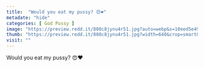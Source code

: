 ```yaml
---
title:  "Would you eat my pussy? 😍❤️"
metadate: "hide"
categories: [ God Pussy ]
image: "https://preview.redd.it/808c8jynu4r51.jpg?auto=webp&s=10eed5e49eebb2627d2a3f5f2d83585f751193b4"
thumb: "https://preview.redd.it/808c8jynu4r51.jpg?width=640&crop=smart&auto=webp&s=3f807800f619250292cec96c0d6707dfece11ede"
visit: ""
---
```

Would you eat my pussy? 😍❤️
